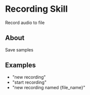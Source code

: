 # Recording Skill

Record audio to file

## About

Save samples

## Examples

- "new recording"
- "start recording"
- "new recording named {file_name}"

